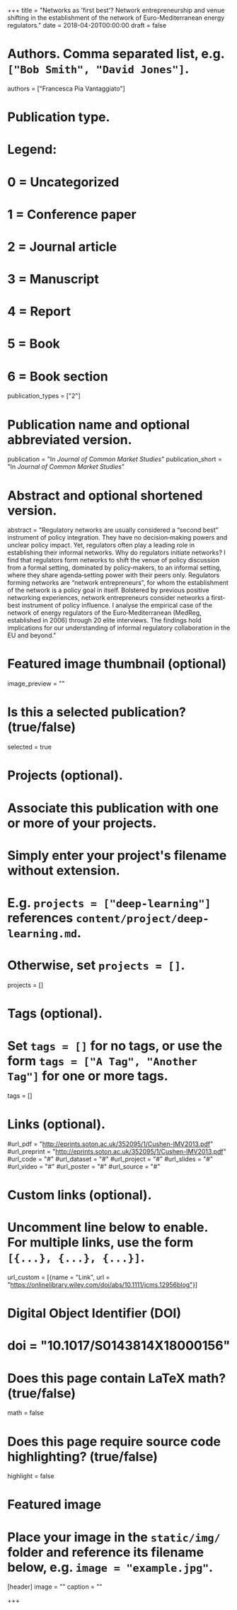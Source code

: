+++
title = "Networks as 'first best'? Network entrepreneurship and venue shifting in the establishment of the network of Euro-Mediterranean energy regulators."
date = 2018-04-20T00:00:00
draft = false

# Authors. Comma separated list, e.g. `["Bob Smith", "David Jones"]`.
authors = ["Francesca Pia Vantaggiato"]

# Publication type.
# Legend:
# 0 = Uncategorized
# 1 = Conference paper
# 2 = Journal article
# 3 = Manuscript
# 4 = Report
# 5 = Book
# 6 = Book section
publication_types = ["2"]

# Publication name and optional abbreviated version.
publication = "In *Journal of Common Market Studies*"
publication_short = "In *Journal of Common Market Studies*"

# Abstract and optional shortened version.
abstract = "Regulatory networks are usually considered a “second best” instrument of policy integration. They have no decision‐making powers and unclear policy impact. Yet, regulators often play a leading role in establishing their informal networks. Why do regulators initiate networks? I find that regulators form networks to shift the venue of policy discussion from a formal setting, dominated by policy‐makers, to an informal setting, where they share agenda‐setting power with their peers only. Regulators forming networks are “network entrepreneurs”, for whom the establishment of the network is a policy goal in itself. Bolstered by previous positive networking experiences, network entrepreneurs consider networks a first‐best instrument of policy influence. I analyse the empirical case of the network of energy regulators of the Euro‐Mediterranean (MedReg, established in 2006) through 20 elite interviews. The findings hold implications for our understanding of informal regulatory collaboration in the EU and beyond."


# Featured image thumbnail (optional)
image_preview = ""

# Is this a selected publication? (true/false)
selected = true

# Projects (optional).
#   Associate this publication with one or more of your projects.
#   Simply enter your project's filename without extension.
#   E.g. `projects = ["deep-learning"]` references `content/project/deep-learning.md`.
#   Otherwise, set `projects = []`.
projects = []

# Tags (optional).
#   Set `tags = []` for no tags, or use the form `tags = ["A Tag", "Another Tag"]` for one or more tags.
tags = []

# Links (optional).
#url_pdf = "http://eprints.soton.ac.uk/352095/1/Cushen-IMV2013.pdf"
#url_preprint = "http://eprints.soton.ac.uk/352095/1/Cushen-IMV2013.pdf"
#url_code = "#"
#url_dataset = "#"
#url_project = "#"
#url_slides = "#"
#url_video = "#"
#url_poster = "#"
#url_source = "#"

# Custom links (optional).
#   Uncomment line below to enable. For multiple links, use the form `[{...}, {...}, {...}]`.
url_custom = [{name = "Link", url = "https://onlinelibrary.wiley.com/doi/abs/10.1111/jcms.12956blog"}]

# Digital Object Identifier (DOI)
# doi = "10.1017/S0143814X18000156"

# Does this page contain LaTeX math? (true/false)
math = false

# Does this page require source code highlighting? (true/false)
highlight = false

# Featured image
# Place your image in the `static/img/` folder and reference its filename below, e.g. `image = "example.jpg"`.
[header]
image = ""
caption = ""

+++

